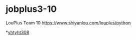 # jobplus3-10
LouPlus Team 10 https://www.shiyanlou.com/louplus/python

*[yhtyht308](https://github.com/yhtyht308)
